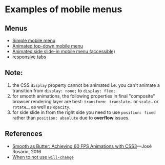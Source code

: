 # Examples of mobile menus

## Menus

- [Simple mobile menu](https://front-end-materials.github.io/menus/js-mobile-menu/)
- [Animated top-down mobile menu](https://front-end-materials.github.io/menus/js-mobile-menu-anim/)
- [Animated side slide-in mobile menu (accessible)](https://front-end-materials.github.io/menus/js-mobile-menu-anim-side/)
- [responsive tabs](https://front-end-materials.github.io/menus/js-tabs/)

## Note:

1. the CSS `display` property cannot be animated i.e. you can't animate a transition from `display: none;` to `display: flex;`.
2. for smooth animations, the following properties in final "composite" browser rendering layer are best: `transform: translate…` or `scale…` or `rotate…`, as well as `opacity`.
3. for side slide in from the right side you need to use `position: fixed` rather than `position: absolute` due to **overflow** issues.

## References

- [Smooth as Butter: Achieving 60 FPS Animations with CSS3](https://medium.com/outsystems-experts/how-to-achieve-60-fps-animations-with-css3-db7b98610108)—José Rosário, 2016
- [When to not use `will-change`](https://developer.mozilla.org/en-US/docs/Web/CSS/will-change)
